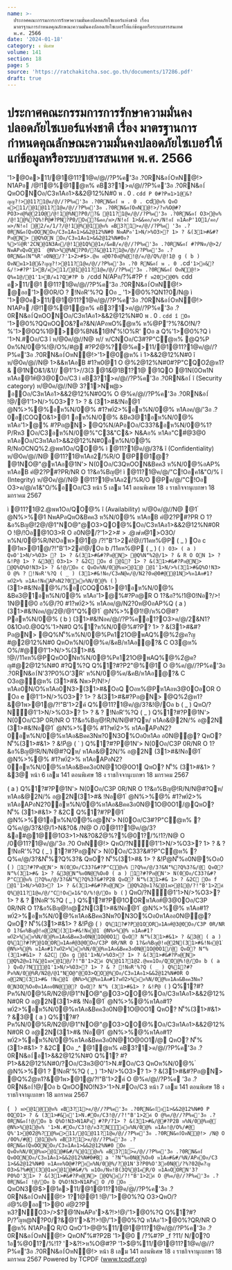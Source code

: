 ```yaml
---
name: >-
  ประกาศคณะกรรมการการรักษาความมั่นคงปลอดภัยไซเบอร์แห่งชาติ เรื่อง
  มาตรฐานการกำหนดคุณลักษณะความมั่นคงปลอดภัยไซเบอร์ให้แก่ข้อมูลหรือระบบสารสนเทศ
  พ.ศ. 2566
date: '2024-01-18'
category: ง พิเศษ
volume: 141
section: 18
page: 5
source: 'https://ratchakitcha.soc.go.th/documents/17286.pdf'
draft: true
---
```


# ประกาศคณะกรรมการการรักษาความมั่นคงปลอดภัยไซเบอร์แห่งชาติ เรื่อง มาตรฐานการกำหนดคุณลักษณะความมั่นคงปลอดภัยไซเบอร์ให้แก่ข้อมูลหรือระบบสารสนเทศ พ.ศ. 2566

'1>@0ค>11/@1@11?1@ค/@//?P%ค'3อ .?0RN&อ1์OหN@!> N1APอ /@!1@%@1ํ@ห% คB3?1>ค/@//?P%ค'3อ .?0RN&อ1์ QหOONOอ/C3ห1Aอ1>&&2@12%N#0 พ . 0 . `cdd P 0#?Pพ1>1@&?ญญ?!>@11?1@ค/@//?P%ค'3อ .?0RN&อ1์ พ . 0 . `cd` ํ@ห% QหO ค>11/@1@11?1@ค/@//?P%ค'3อ .?0RN&อ1์OหN@!>/?ห%O@#?PO3>อํ@%@21O@/@!1@%N?P0/?& @11?1@ค/@//?P%ค'3อ .?0RN&อ1์ O3>ํ@ห% /@!1@%?Q%!Pํ@#?PN?P0/Oอ?&คอ/พ>/N!อ1์ 1>&&คอ/พ>/N!อ1์ ห1AอP'1O1/คอ/พ>/N!อ1์ @2/ค/1/?/@!1@%@1ํ@ห% คB3?1>ค/@//?P%ค '3อ .?0RN&อ1์QหOONOอ/C3ห1Aอ1>&&2@12%N#0 NพAPอ'1>N/>%O3>? 1> ? &(31>#&#?Pอ@N> @Q%ON Oอ/C3ห1Aอ1>&&2@12%N#0อ?%>%ํ@R'2CN@1N3Aอ/@!1@1Q%@1ค/&คB/ค/@//?P%ค'3อ .?0RN&อ1์ #?PNห/@>2/ NพAPอQหO@1 ํ @N%>%@%N?P0/?&@11?1@ค/@//?P%ค'3อ .?0RN&อ1์N'็%R'อ0N@/?'1>2>#$>.@พ อ@0?0อํ@%@!@/ค/@/Q%/@!1@ g ( b ) OหNพ1>1@&?ญญ?!>@11?1@ค/@//?P%ค'3อ .?0 RN&อ1์ พ . 0 . `cd` '1>อ&?&/!>#?P'1>B/ค>11/@1@11?1@ค/@//?P%ค'3อ .?0RN&อ1์ OหN@!> Q%ค1@/@1'1>B/ค1?Q#?P b / `cdd N/APอ/?%#?P `f พ20>@0% `cdd ค>11/@1 @11?1@ค/@//?P%ค'3อ .?0RN&อ1์OหN@!> @ออ'1>@0R/O ? !NอR'%?Q Oอ _ '1>@0%?QN1?0/N@ ì '1>@0ค>11/@1@11?1@ค/@//?P%ค'3อ .?0RN&อ1์OหN@!> N1APอ /@!1@%@1ํ@ห% คB3?1>ค/@//?P%ค'3อ .?0RN&อ1์QหOONOอ/C3ห1Aอ1>&&2@12%N#0 พ . 0 . `cdd î Oอ ` '1>@0%?QQหOQO&?ค?&N/APอพO%ํ@ห% ห%@P'?%?&O!N/?%'1>@0Q%1@>@%BN&1@N'็%!O%R' Oอ a Q%'1>@0%?Q ì '1>N.#Oอ/C3 î ห/@0ค/@//N@ ห// ห/CNOอ/C3#?P"Cํ@ห% @Q%P 0ห%N/0@%!@/O%/#@ #?P2ํ@%?@%ค>11/@1@11?1@ค/@//?P%ค'3อ .?0RN&อ1์OหN@!>'1>@0ํ@ห% ì 1>&&2@12%N#0 î ห/@0ค/@//N@ 1>&&ห1AอB #1?พ0@1 O @%2@12%N#0#?P"CQO2ํ@ห1?& @1NO&1/&1// @1'1>//3(3 @1&ํ@1B1?1@ @1QO @1N(0Oพ1N ห1Aอ@1#ํ@3@0Oอ/C3 ì คB3?1>ค/@//?P%ค'3อ .?0RN&อ1์ î (Security category) ห/@0ค/@//N@ 3?1>Nพ@> อOอ/C3ห1Aอ1>&&2@12%N#0Q% O @%ค/@//?P%ค'3อ .?0RN&อ1์ !@/@1'1>N/>%O3>? 1> ? & (31>#&!Nอ@1 ํ @N%>%@%อห%N/0@% #1?พ0์2>%อห%N/0@% ห1Aอค/@/'3อ .?0อ(COQO&1>@1 อห%N/0@% &Bค3@1อห%N/0@% ห1Aอ'1>@% #?Pอ@N> @Q%N/APอOอ/C33?&อห%N/0@%1?P/Rห3 Oอ/C3อห%N/0@%"C3&"C&> N&Aอ% ห1Aอ"C#ํ@3@0 ห1AอOอ/C3ห1Aอ1>&&2@12%N#0อห%N/0@% R/Nอ0CNQ%2.@พพ1Oอ/QO@% ì @11?1@ค/@/3?& î (Confidentiality) ห/@0ค/@//N@ @11?1@ห1Aอ2/%R/O @P@1ํ@? @1NO@"@ห1Aอ@1N'> N(0Oอ/C3QหOON&Bคค3 ห%N/0@%อAP% ห1AอB คํ@2?P#?PR/NR O 1?&อ%Bญ@! ì @11?1@ค/@/"C!Oอค1&"O/% î (Integrity) ห/@0ค/@//N@ @11?1@ห1Aอ2/%R/O @Pค/@/"C!Oอ O3>ค/@/ค1&"O/%อOอ/C3 หน้า 5 เลม 141 ตอนพิเศษ 18 ง ราชกิจจานุเบกษา 18 มกราคม 2567

ì @11?1@2.@พพ1Oอ/QO@% î (Availability) ห/@0ค/@//N@ @1 ํ @N%>%@1 NพAPอQหO&Bคค3 ห%N/0@% ห1AอB คํ@2?P#?PR O 1?&อ%Bญ@!2@/@1"NO@"@O3>QO@%Oอ/C3ห1Aอ1>&&2@12%N#0R O !@/!Oอ@1O3>R O อ0N@/?'1>2>#$>.@พ ì ห%N/0@% î ห/@0ค/@//N@ ห%N/0@%อ1? ห%N/0@%ค/&คB/ห1Aอํ@?& C O3 O3>ห%N/0@% Pค121O@พAQ%@%2ํ@ค?ญ#@2@12%N#0 Oอ b QหOห%N/0@%ํ@ห% คB3?1>ค/@//?P%ค'3อ .?0RN&อ1์QหOONOอ/C3ห1Aอ1>&& 2@12%N#0 P 0พ>@1@/?!"B'1>2ค์ O @%ค/@//?P%ค'3อ .?0RN&อ1์ (Security objectives) Q%N1APอ ? !NอR'%?Q ( _ ) @11?1@ค/@/3?& (Confidentiality) ( ` ) @11?1@ค/@/"C!Oอค1&"O/% (Integrity) ( a ) @11?1@2.@พพ1Oอ/QO@% (Availability) Q%1?#?POอ/C3ห1Aอ1>&&2@12%N#0R O N(0Oพ1N!Nอ2@$@1>O3O/ ห%N/0@%R/N!Oอพ>@1@ /?!"B'1>2ค์!@//11คห%@P ( _ ) Oอ c @1พ>@1@/?!"B'1>2ค์!@/Oอ b /11คห%@P ( _ ) ( ` ) O3> ( a ) QหO'1>N/>%O3> ? 1> ? &(31>#&#?Pอ@N> @Q%N'็%2@/1> ? & R O ON 1> ? &!Pํ@ 1> ? &3@ O3>1> ? &2C Oอ d @1? 1> ? &(31>#&#?Pอ@N> @Q%Q%O!N3>1> ? &!@/Oอ c QหOห%N/0@%พ>@1@ @1'1>N/>%(31>#&Q%O!N3> O @% ? !NอR'%?Q ( _ ) (31>#&!Nอ/C3คN@ค/@/N2?0ห@0#@@1N>%ห1Aอ#1?พ0์2>% ห1Aอ!NอAPอN2?0อห%N/0@% ( ` ) (31>#&!Nอํ@%/%อ(COQO&1>@1อห%N/0@% &Bค3@1อห%N/0@% ห1Aอ'1>@%#?Pอ@R O 1?&อ?%!1@0!Nอ?/>! 1N@@0 อ%@/?0 #1?พ0์2>% ห1Aอค/@/N2?0ห@0อAP%Q ( a ) (31>#&!Nอค/@/2@/@1"Q%@1 ํ @N%>%@1!@/ห%O@#?Pอห%N/0@% ( b ) (31>#&!Nอค/@//?P%คอ1?O3>ค/@/2&N1?0&1Oอ0.@0Q%'1>N#0 Q%1?ห%N/0@%#?P? 1> ? &(31>#&#?Pอ@N> @Q%N'็%ห%N/0@%Pค121O@พAQ%@%2ํ@ค?ญ #@2@12%N#0 QหOห%N/0@%ค/&คB/ห1Aอํ@?& C O3ํ@ห% O%/#@@1'1>N/>%(31>#& !@//11คห%@PQหOONห%N/0@%Pค121O@พAQ%@%2ํ@ค?ญ#@2@12%N#0 #?Q%?Q Q%1?#?P2"@%@1์ O @%ค/@//?P%ค'3อ .?0RN&อ1์N'3?P0%O'3R' ห%N/0@%ค/&คB/ห1Aอํ@?& C O3อ@ํ@ห% (31>#& Nพ>P/N!>/ ห1Aอ0N/O%ห1Aอ0N3>(31>#&OอQ Oอห%@Pห1Aอห3@0OอOR O Oอ e @1'1>N/>%O3>? 1> ? &(31>#&#?Pอ@N> @Q%2ํ@ห1?&@1พ>@1@/?!"B'1>2ค์ Q%@11?1@ค/@/3?&!@/Oอ b ( _ ) QหO/?N์@1'1>N/>%O3>? 1> ? & ? !NอR'%?Q ( _ ) Q%1?#?P@1N'> N(0Oอ/C3P 0R/NR O 1?&อ%Bญ@!R/N/N@#?Qห/ ห1Aอ&@2N/% อ@2N (31>#&!Nอ@1 ํ @N%>%@% #1?พ0์2>% ห1AอAPอN2?0อห%N/0@%ห1Aอ&Bคค3Nพ?0N3O%Oอ0ห1Aอ อ0N@ํ@? QหO? N'็%(31>#&1> ? &!Pํ@ ( ` ) Q%1?#?P@1N'> N(0Oอ/C3P 0R/NR O 1?&อ%Bญ@!R/N/N@#?Qห/ ห1Aอ&@2N/% อ@2N (31>#&!Nอ@1 ํ @N%>%@% #1?พ0์2>% ห1AอAPอN2?0อห%N/0@%ห1Aอ&Bคค3อ0N@1O@0O1 QหO? N'็% (31>#&1> ? &3@ หน้า 6 เลม 141 ตอนพิเศษ 18 ง ราชกิจจานุเบกษา 18 มกราคม 2567

( a ) Q%1?#?P@1N'> N(0Oอ/C3P 0R/NR O 1?&อ%Bญ@!R/N/N@#?Qห/ ห1Aอ&@2N/% อ@2N(31>#& !Nอ@1 ํ @N%>%@% #1?พ0์2>% ห1AอAPอN2?0อห%N/0@%ห1Aอ&Bคค3อ0N@1O@0O1/@QหO? N'็% (31>#&1> ? &2C Q%1?#?P@1 ํ @N%>%@1อห%N/0@%อ@N'> N(0Oอ/C3#?P"Cํ@ห% ?Q%ค/@/3?&!@/1>N&?0& /N@ O /0@11?1@ค/@/3?&อ#@1@@1O3>1>N&?0&2ํ@%?%@01?/%!1?/N@ O /0@11?1@ค/@/'3อ .?0 OหN@!> QหO/?N์@1'1>N/>%O3>? 1> ? & ? !NอR'%?Q ( _ ) 1?#?Pอ@N'> N(0Oอ/C33?&#?P"Cํ@ห% ?Q%ค/@/3?&N'็%?Q%3?& QหO? N'็%(31>#& 1> ? &!Pํ@N'็%อ0N@%Oอ0 ( ` ) 1?#?Pอ@N'> N(0Oอ/C33?&#?P"Cํ@ห% ?Q%ค/@/3?&N'็%?Q%3?&/@ QหO? N'็%(31>#& 1> ? &3@N'็%อ0N@%Oอ0 ( a ) 1?#?Pอ@N'> N(0Oอ/C33?&#?P"Cํ@ห% ?Q%ค/@/3?&N'็%?Q%3?&#?P2B QหO? N'็%(31>#& 1> ? &2C Oอ f @1'1>N/>%O3>? 1> ? &(31>#&#?Pอ@N> @Q%2ํ@ห1?&@1พ>@1@/?!"B'1>2ค์ Q%@11?1@ค/@/"C!Oอค1&"O/%!@/Oอ b ( ` ) QหO/?N์@1'1>N/>%O3>? 1> ? & ? !NอR'%?Q ( _ ) Q%1?#?P@1OORห1Aอ#ํ@3@0Oอ/C3P 0R/NR O 1?&อ%Bญ@!อ@2N(31>#&!Nอ@1 ํ @N%>%@% ห1Aอ#1?พ0์2>%อห%N/0@%ห1Aอ&Bคค3Nพ?0N3O%Oอ0ห1Aออ0N@ํ@? QหO? N'็%(31>#&1> ? &!Pํ@ ( ` ) Q%1?#?P@1OORห1Aอ#ํ@3@0Oอ/C3P 0R/NR O 1?&อ%Bญ@!อ@2N(31>#&!Nอ@1 ํ @N%>%@% ห1Aอ#1?พ0์2>%อห%N/0@%ห1Aอ&Bคค3อ0N@1O@0O1 QหO? N'็%(31>#&1> ? &3@ ( a ) Q%1?#?P@1OORห1Aอ#ํ@3@0Oอ/C3P 0R/NR O 1?&อ%Bญ@!อ@2N(31>#&!Nอ@1 ํ @N%>%@% ห1Aอ#1?พ0์2>%อห%N/0@%ห1Aอ&Bคค3อ0N@1O@0O1/@ QหO? N'็%(31>#&1> ? &2C Oอ g @1'1>N/>%O3>? 1> ? &(31>#&#?Pอ@N> @Q%2ํ@ห1?&@1พ>@1@/?!"B'1>2ค์ Q%@11?1@2.@พพ1Oอ/QO@%!@/Oอ b ( a ) QหO/?N์@1'1>N/>%O3>? 1> ? & ? !NอR'%?Q ( _ ) Q%1?#?Pห%N/0@%R/N2@/@1"NO@"@O3>QO@%Oอ/C3ห1Aอ1>&&2@12%N#0R O อ@2N(31>#& !Nอ@1 ํ @N%>%@%ห1Aอ#1?พ0์2>%อห%N/0@%ห1Aอ&Bคค3Nพ?0N3O%Oอ0ห1Aออ0N@ํ@? QหO? N'็% (31>#&1> ? &!Pํ@ ( ` ) Q%1?#?Pห%N/0@%R/N2@/@1"NO@"@O3>QO@%Oอ/C3ห1Aอ1>&&2@12%N#0R O อ@2N(31>#& !Nอ@1 ํ @N%>%@%ห1Aอ#1?พ0์2>%อห%N/0@%ห1Aอ&Bคค3อ0N@1O@0O1 QหO? N'็%(31>#&1> ? &3@ ( a ) Q%1?#?Pห%N/0@%R/N2@/@1"NO@"@O3>QO@%Oอ/C3ห1Aอ1>&&2@12%N#0R O อ@2N(31>#& !Nอ@1 ํ @N%>%@%ห1Aอ#1?พ0์2>%อห%N/0@%ห1Aอ&Bคค3อ0N@1O@0O1/@ QหO? N'็%(31>#&1> ? &2C Oอ _^ @1ํ@ห% คB3?1>ค/@//?P%ค'3อ .?0RN&อ1์อ1>&&2@12%N#0 Q%1? #?P1>&&2@12%N#0/?Oอ/C3ห3@0'1>N.#Oอ/C3 QหOห%N/0@% ํ @N%>%@1 ? !NอR'%?Q ( _ ) '1>N/>%O3>? 1> ? &(31>#&#?Pอ@N> @Q%2ํ@ห1?&@1พ>@1@/?!"B'1>2ค์ O @%ค/@//?P%ค '3อ .?0RN&อ1์!@/Oอ b QหOONO!N3>'1>N.#Oอ/C3 หน้า 7 เลม 141 ตอนพิเศษ 18 ง ราชกิจจานุเบกษา 18 มกราคม 2567

( ` ) พ>@1@ํ@ห% คB3?1>ค/@//?P%ค'3อ .?0RN&อ1์อ1>&&2@12%N#0 P 0QO1> ? & (31>#&อ'1>N.#Oอ/C3!@//?!"B'1>2ค์ O @%ค/@//?P%ค'3อ .?0RN&อ1์!@/Oอ b Q%O!N3>N1APอ #?P/?1> ? &(31>#&/@#?P2B ห%N/0@%อ@ ํ @N%>%@1ํ@ห% '1>N.#Oอ/C3!@/ห3?N์อห%N/0@% ห1Aอ!@/O%/#@ Q%'1>@02ํ@%?@%ค>11/@1@11?1@ค/@//?P%ค'3อ .?0RN&อ1์OหN@!> /N@ O /0O%/#@ @1ํ@ห% คB3?1>ค/@//?P%ค'3อ .?0RN&อ1์QหOONOอ/C3ห1Aอ1>&&2@12%N#0 Oอ __ QหOห%N/0@%พ>@1@#&#/%@1ํ@ห% คB3?1>ค/@//?P%ค'3อ .?0RN&อ1์ QหOONOอ/C3ห1Aอ1>&&2@12%N#0#B a '?N'็%อ0N@%Oอ0 ห1Aอ#&#/%N/APอOอ/C3 1>&&2@12%N#0 ห1Aอห%O@#?Pอห%N/0@%/?@1N'3?P0%O'3อ0N@/?%?02ํ@ค?ญ O3>&?%#@(3@1พ>@1@#&#/% พ1Oอ/Nห!B(3Q%@1คR/O ห1AอOORN'3?P0%O'31> ? &(31>#&#?Pอ@N> @Q%อ/?!"B'1>2ค์ O @%ค/@//?P%ค'3อ .?0RN&อ1์ !@/Oอ b Q%O!N3>N1APอ O /0 Oอ _` QหON3@$>@1ค>11/@1@11?1@ค/@//?P%ค'3อ .?0RN&อ1์OหN@!> 1?1@@1 !@/'1>@0%?Q O3>QหO/?อํ@%@ออ'1>@0 คํ@2?P ห3?N์O3>/>$?@1NพAPอ'>&?!>!@/'1>@0%?Q Q%1?#?P/?'ัญห@N?P0/?&@1'>&?!>!@/'1>@0%?Q ห1Aอ'1>@0%?QR/NR O ํ@ห% N1APอQ R/O QหO'1>$@%11/@1@11?1@ค/@//?P%ค'3อ .?0RN&อ1์OหN@!> N'็%(CO/?อํ@%@!?ค/@/O3>/>%>?0?Q@ #?Q%?Q @1!?ค/@/O3>คํ@/>%>?0อ'1>$@%11/@1@11?1@ค/@//?P%ค'3อ .?0RN&อ1์OหN@!> QหON'็%#?P2B '1>@0  /?%#?P _f $?%/@ค/ พ . 0 . `cdd .C/>$11/ N/0?0 1อ%@01?/%!1? '>&?!>ห%O@#?P '1>$@%11/@1@11?1@ค/@//?P%ค'3อ .?0RN&อ1์OหN@!> หน้า 8 เลม 141 ตอนพิเศษ 18 ง ราชกิจจานุเบกษา 18 มกราคม 2567 Powered by TCPDF (www.tcpdf.org)
